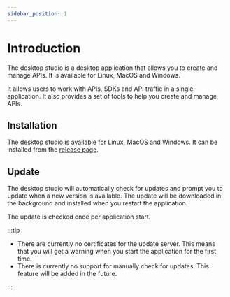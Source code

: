 ```yaml
---
sidebar_position: 1
---
```


# Introduction

The desktop studio is a desktop application that allows you to create and manage APIs. It is available for Linux, MacOS and Windows.

It allows users to work with APIs, SDKs and API traffic in a single application. It also provides a set of tools to help you create and manage APIs.

## Installation

The desktop studio is available for Linux, MacOS and Windows. It can be installed from the [release page](https://github.com/apigear-io/studio-releases/releases).

## Update

The desktop studio will automatically check for updates and prompt you to update when a new version is available. The update will be downloaded in the background and installed when you restart the application.

The update is checked once per application start.

:::tip

- There are currently no certificates for the update server. This means that you will get a warning when you start the application for the first time.
- There is currently no support for manually check for updates. This feature will be added in the future.

:::
